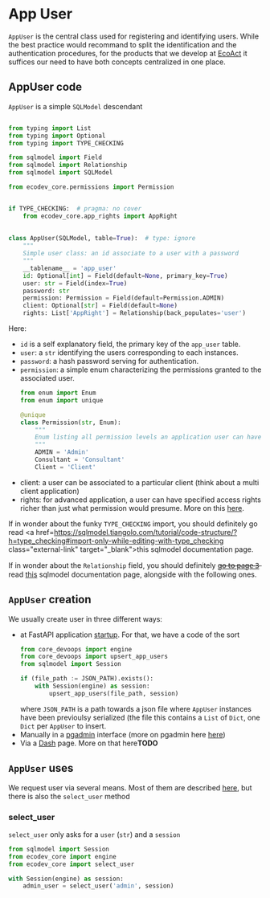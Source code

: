# App User

`AppUser` is the central class used for registering and identifying users. While the best practice would recommand to 
split the identification and the authentication procedures, for the products that we develop at <a href=https://eco-act.com/ class="external-link" target="_blank">EcoAct</a>
it suffices our need to have both concepts centralized in one place.

## AppUser code 

`AppUser` is a simple `SQLModel` descendant

```python

from typing import List
from typing import Optional
from typing import TYPE_CHECKING

from sqlmodel import Field
from sqlmodel import Relationship
from sqlmodel import SQLModel

from ecodev_core.permissions import Permission


if TYPE_CHECKING:  # pragma: no cover
    from ecodev_core.app_rights import AppRight
    
    
class AppUser(SQLModel, table=True):  # type: ignore
    """
    Simple user class: an id associate to a user with a password
    """
    __tablename__ = 'app_user'
    id: Optional[int] = Field(default=None, primary_key=True)
    user: str = Field(index=True)
    password: str
    permission: Permission = Field(default=Permission.ADMIN)
    client: Optional[str] = Field(default=None)
    rights: List['AppRight'] = Relationship(back_populates='user')
```

Here:

- `id` is a self explanatory field, the primary key of the `app_user` table. 
- `user`: a `str` identifying the users corresponding to each instances.
- `password`: a hash password serving for authentication.
- `permission`: a simple enum characterizing the permissions granted to the associated user.
  ```python
  from enum import Enum
  from enum import unique
  
  @unique
  class Permission(str, Enum):
      """
      Enum listing all permission levels an application user can have
      """
      ADMIN = 'Admin'
      Consultant = 'Consultant'
      Client = 'Client'
  ```
- client: a user can be associated to a particular client (think about a multi client application)
- rights: for advanced application, a user can have specified access rights richer than just what permission would presume. More on this [here](app_rights.md).

If in wonder about the funky `TYPE_CHECKING` import, you should definitely go read  <a href=https://sqlmodel.tiangolo.com/tutorial/code-structure/?h=type_checking#import-only-while-editing-with-type_checking class="external-link" target="_blank">this</a> sqlmodel documentation page.

If in wonder about the `Relationship` field, you should definitely <a href=https://www.projectaon.org/en/Main/Home class="external-link" target="_blank">g̶o̶ ̶t̶o̶ ̶p̶a̶g̶e̶ ̶3̶</a>  read  <a href=https://sqlmodel.tiangolo.com/tutorial/relationship-attributes/define-relationships-attributes/ class="external-link" target="_blank">this</a> sqlmodel documentation page, alongside with the following ones.

## `AppUser` creation

We usually create user in three different ways:

- at FastAPI application <a href=https://fastapi.tiangolo.com/advanced/events/#startup-event class="external-link" target="_blank">startup</a>. For that, we have a code of the sort
  ```python
  from core_devoops import engine
  from core_devoops import upsert_app_users
  from sqlmodel import Session

  if (file_path := JSON_PATH).exists():
      with Session(engine) as session:
          upsert_app_users(file_path, session)
  ```
  where `JSON_PATH` is a path towards a json file where `AppUser` instances have been previoulsy serialized (the file this contains a `List` of `Dict`, one `Dict` per `AppUser` to insert.
- Manually in a <a href=https://www.pgadmin.org/ class="external-link" target="_blank">pgadmin</a> interface (more on pgadmin here [here](../../../cookiecutters/infra/stacks/db.md))
- Via a <a href=https://dash.plotly.com/ class="external-link" target="_blank">Dash</a> page. More on that here**TODO**

## `AppUser` uses

We request user via several means. Most of them are described [here](app_admin_auth.md), but there is also the `select_user` method 

### select_user 

`select_user` only asks for a `user` (`str`) and a `session`

```python
from sqlmodel import Session
from ecodev_core import engine
from ecodev_core import select_user

with Session(engine) as session:
    admin_user = select_user('admin', session)
```